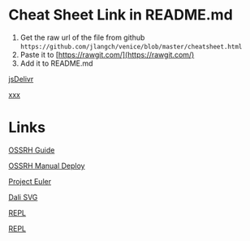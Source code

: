 # Cheat Sheet Link in README.md

1. Get the raw url of the file from github  `https://github.com/jlangch/venice/blob/master/cheatsheet.html`
2. Paste it to [https://rawgit.com/](https://rawgit.com/)
3. Add it to README.md

[jsDelivr](https://www.jsdelivr.com/)

[xxx](https://webapps.stackexchange.com/questions/48061/can-i-trick-github-into-displaying-the-pdf-in-the-browser-instead-of-downloading)

# Links

[OSSRH Guide](https://central.sonatype.org/pages/ossrh-guide.html)

[OSSRH Manual Deploy](https://central.sonatype.org/pages/manual-staging-bundle-creation-and-deployment.html)

[Project Euler](https://projecteuler.net/)

[Dali SVG](https://github.com/stathissideris/dali)

[REPL](http://app.klipse.tech/)

[REPL](https://repl.it/repls/RepentantAngelicBrackets)
